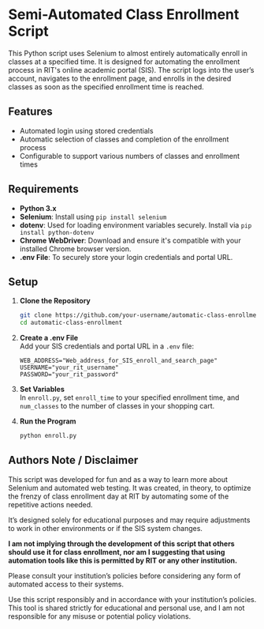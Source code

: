 # Semi-Automated Class Enrollment Script #
This Python script uses Selenium to almost entirely automatically enroll in classes at a specified time. It is designed for automating the enrollment process in RIT's online academic portal (SIS). The script logs into the user’s account, navigates to the enrollment page, and enrolls in the desired classes as soon as the specified enrollment time is reached.

## Features ##
- Automated login using stored credentials
- Automatic selection of classes and completion of the enrollment process
- Configurable to support various numbers of classes and enrollment times

## Requirements ##
- **Python 3.x**
- **Selenium**: Install using `pip install selenium`
- **dotenv**: Used for loading environment variables securely. Install via `pip install python-dotenv`
- **Chrome WebDriver**: Download and ensure it's compatible with your installed Chrome browser version.
- **.env File**: To securely store your login credentials and portal URL.

## Setup ##

1. **Clone the Repository**
   ```bash
   git clone https://github.com/your-username/automatic-class-enrollment.git
   cd automatic-class-enrollment
    ```
2. **Create a .env File**  
Add your SIS credentials and portal URL in a `.env` file:  
    ```plaintext
    WEB_ADDRESS="Web_address_for_SIS_enroll_and_search_page"  
    USERNAME="your_rit_username"  
    PASSWORD="your_rit_password"  
    ```

3. **Set Variables**  
In `enroll.py`, set `enroll_time` to your specified enrollment time, and `num_classes` to the number of classes in your shopping cart.  


4. **Run the Program**  
    ```bash
    python enroll.py

## Authors Note / Disclaimer ##
This script was developed for fun and as a way to learn more about Selenium and automated web testing. It was created, in theory, to optimize the frenzy of class enrollment day at RIT by automating some of the repetitive actions needed.

It’s designed solely for educational purposes and may require adjustments to work in other environments or if the SIS system changes.

**I am not implying through the development of this script that others should use it for class enrollment, nor am I suggesting that using automation tools like this is permitted by RIT or any other institution.** 

Please consult your institution’s policies before considering any form of automated access to their systems. 

Use this script responsibly and in accordance with your institution’s policies. This tool is shared strictly for educational and personal use, and I am not responsible for any misuse or potential policy violations.

